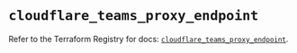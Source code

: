 # `cloudflare_teams_proxy_endpoint`

Refer to the Terraform Registry for docs: [`cloudflare_teams_proxy_endpoint`](https://registry.terraform.io/providers/cloudflare/cloudflare/4.49.1/docs/resources/teams_proxy_endpoint).
